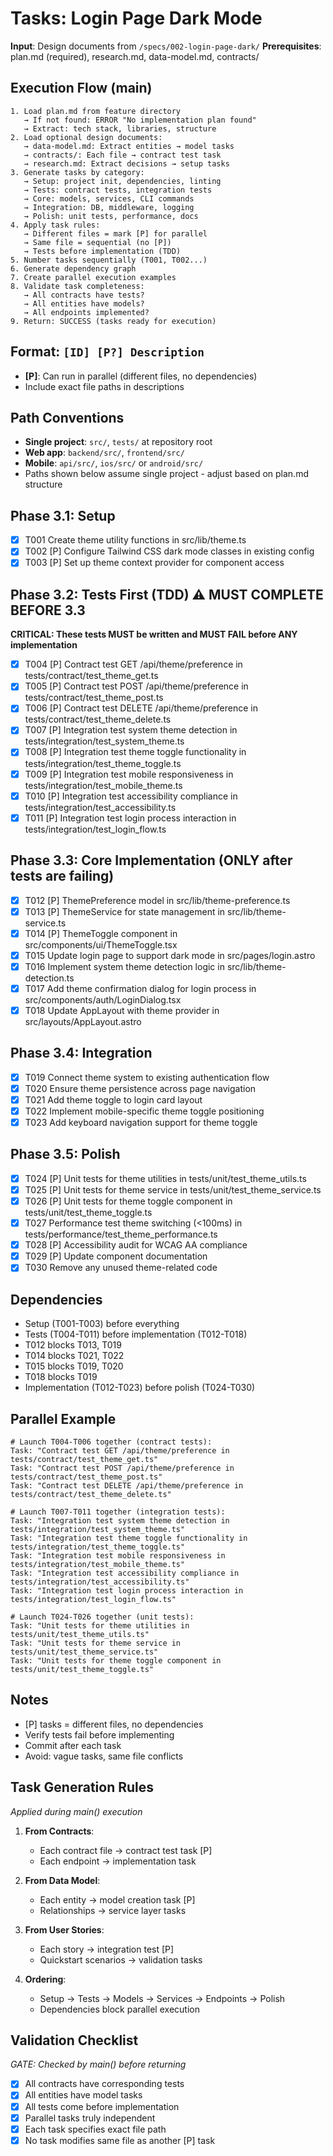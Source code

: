 # Tasks: Login Page Dark Mode

**Input**: Design documents from `/specs/002-login-page-dark/`
**Prerequisites**: plan.md (required), research.md, data-model.md, contracts/

## Execution Flow (main)
```
1. Load plan.md from feature directory
   → If not found: ERROR "No implementation plan found"
   → Extract: tech stack, libraries, structure
2. Load optional design documents:
   → data-model.md: Extract entities → model tasks
   → contracts/: Each file → contract test task
   → research.md: Extract decisions → setup tasks
3. Generate tasks by category:
   → Setup: project init, dependencies, linting
   → Tests: contract tests, integration tests
   → Core: models, services, CLI commands
   → Integration: DB, middleware, logging
   → Polish: unit tests, performance, docs
4. Apply task rules:
   → Different files = mark [P] for parallel
   → Same file = sequential (no [P])
   → Tests before implementation (TDD)
5. Number tasks sequentially (T001, T002...)
6. Generate dependency graph
7. Create parallel execution examples
8. Validate task completeness:
   → All contracts have tests?
   → All entities have models?
   → All endpoints implemented?
9. Return: SUCCESS (tasks ready for execution)
```

## Format: `[ID] [P?] Description`
- **[P]**: Can run in parallel (different files, no dependencies)
- Include exact file paths in descriptions

## Path Conventions
- **Single project**: `src/`, `tests/` at repository root
- **Web app**: `backend/src/`, `frontend/src/`
- **Mobile**: `api/src/`, `ios/src/` or `android/src/`
- Paths shown below assume single project - adjust based on plan.md structure

## Phase 3.1: Setup
- [x] T001 Create theme utility functions in src/lib/theme.ts
- [x] T002 [P] Configure Tailwind CSS dark mode classes in existing config
- [x] T003 [P] Set up theme context provider for component access

## Phase 3.2: Tests First (TDD) ⚠️ MUST COMPLETE BEFORE 3.3
**CRITICAL: These tests MUST be written and MUST FAIL before ANY implementation**
- [x] T004 [P] Contract test GET /api/theme/preference in tests/contract/test_theme_get.ts
- [x] T005 [P] Contract test POST /api/theme/preference in tests/contract/test_theme_post.ts
- [x] T006 [P] Contract test DELETE /api/theme/preference in tests/contract/test_theme_delete.ts
- [x] T007 [P] Integration test system theme detection in tests/integration/test_system_theme.ts
- [x] T008 [P] Integration test theme toggle functionality in tests/integration/test_theme_toggle.ts
- [x] T009 [P] Integration test mobile responsiveness in tests/integration/test_mobile_theme.ts
- [x] T010 [P] Integration test accessibility compliance in tests/integration/test_accessibility.ts
- [x] T011 [P] Integration test login process interaction in tests/integration/test_login_flow.ts

## Phase 3.3: Core Implementation (ONLY after tests are failing)
- [x] T012 [P] ThemePreference model in src/lib/theme-preference.ts
- [x] T013 [P] ThemeService for state management in src/lib/theme-service.ts
- [x] T014 [P] ThemeToggle component in src/components/ui/ThemeToggle.tsx
- [x] T015 Update login page to support dark mode in src/pages/login.astro
- [x] T016 Implement system theme detection logic in src/lib/theme-detection.ts
- [x] T017 Add theme confirmation dialog for login process in src/components/auth/LoginDialog.tsx
- [x] T018 Update AppLayout with theme provider in src/layouts/AppLayout.astro

## Phase 3.4: Integration
- [x] T019 Connect theme system to existing authentication flow
- [x] T020 Ensure theme persistence across page navigation
- [x] T021 Add theme toggle to login card layout
- [x] T022 Implement mobile-specific theme toggle positioning
- [x] T023 Add keyboard navigation support for theme toggle

## Phase 3.5: Polish
- [x] T024 [P] Unit tests for theme utilities in tests/unit/test_theme_utils.ts
- [x] T025 [P] Unit tests for theme service in tests/unit/test_theme_service.ts
- [x] T026 [P] Unit tests for theme toggle component in tests/unit/test_theme_toggle.ts
- [x] T027 Performance test theme switching (<100ms) in tests/performance/test_theme_performance.ts
- [x] T028 [P] Accessibility audit for WCAG AA compliance
- [x] T029 [P] Update component documentation
- [x] T030 Remove any unused theme-related code

## Dependencies
- Setup (T001-T003) before everything
- Tests (T004-T011) before implementation (T012-T018)
- T012 blocks T013, T019
- T014 blocks T021, T022
- T015 blocks T019, T020
- T018 blocks T019
- Implementation (T012-T023) before polish (T024-T030)

## Parallel Example
```
# Launch T004-T006 together (contract tests):
Task: "Contract test GET /api/theme/preference in tests/contract/test_theme_get.ts"
Task: "Contract test POST /api/theme/preference in tests/contract/test_theme_post.ts"
Task: "Contract test DELETE /api/theme/preference in tests/contract/test_theme_delete.ts"

# Launch T007-T011 together (integration tests):
Task: "Integration test system theme detection in tests/integration/test_system_theme.ts"
Task: "Integration test theme toggle functionality in tests/integration/test_theme_toggle.ts"
Task: "Integration test mobile responsiveness in tests/integration/test_mobile_theme.ts"
Task: "Integration test accessibility compliance in tests/integration/test_accessibility.ts"
Task: "Integration test login process interaction in tests/integration/test_login_flow.ts"

# Launch T024-T026 together (unit tests):
Task: "Unit tests for theme utilities in tests/unit/test_theme_utils.ts"
Task: "Unit tests for theme service in tests/unit/test_theme_service.ts"
Task: "Unit tests for theme toggle component in tests/unit/test_theme_toggle.ts"
```

## Notes
- [P] tasks = different files, no dependencies
- Verify tests fail before implementing
- Commit after each task
- Avoid: vague tasks, same file conflicts

## Task Generation Rules
*Applied during main() execution*

1. **From Contracts**:
   - Each contract file → contract test task [P]
   - Each endpoint → implementation task

2. **From Data Model**:
   - Each entity → model creation task [P]
   - Relationships → service layer tasks

3. **From User Stories**:
   - Each story → integration test [P]
   - Quickstart scenarios → validation tasks

4. **Ordering**:
   - Setup → Tests → Models → Services → Endpoints → Polish
   - Dependencies block parallel execution

## Validation Checklist
*GATE: Checked by main() before returning*

- [x] All contracts have corresponding tests
- [x] All entities have model tasks
- [x] All tests come before implementation
- [x] Parallel tasks truly independent
- [x] Each task specifies exact file path
- [x] No task modifies same file as another [P] task
